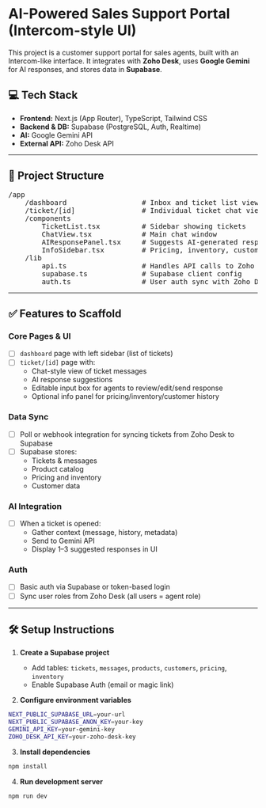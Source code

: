 # AI-Powered Sales Support Portal (Intercom-style UI)

This project is a customer support portal for sales agents, built with an Intercom-like interface. It integrates with **Zoho Desk**, uses **Google Gemini** for AI responses, and stores data in **Supabase**.

## 💻 Tech Stack

- **Frontend:** Next.js (App Router), TypeScript, Tailwind CSS  
- **Backend & DB:** Supabase (PostgreSQL, Auth, Realtime)  
- **AI:** Google Gemini API  
- **External API:** Zoho Desk API  

---

## 📁 Project Structure

<pre>
/app
    /dashboard                  # Inbox and ticket list view
    /ticket/[id]                # Individual ticket chat view
    /components
        TicketList.tsx          # Sidebar showing tickets
        ChatView.tsx            # Main chat window
        AIResponsePanel.tsx     # Suggests AI-generated responses
        InfoSidebar.tsx         # Pricing, inventory, customer info
    /lib
        api.ts                  # Handles API calls to Zoho Desk, Gemini
        supabase.ts             # Supabase client config
        auth.ts                 # User auth sync with Zoho Desk
</pre>

---

## ✅ Features to Scaffold

### Core Pages & UI

- [ ] `dashboard` page with left sidebar (list of tickets)
- [ ] `ticket/[id]` page with:
  - Chat-style view of ticket messages
  - AI response suggestions
  - Editable input box for agents to review/edit/send response
  - Optional info panel for pricing/inventory/customer history

### Data Sync

- [ ] Poll or webhook integration for syncing tickets from Zoho Desk to Supabase
- [ ] Supabase stores:
  - Tickets & messages
  - Product catalog
  - Pricing and inventory
  - Customer data

### AI Integration

- [ ] When a ticket is opened:
  - Gather context (message, history, metadata)
  - Send to Gemini API
  - Display 1–3 suggested responses in UI

### Auth

- [ ] Basic auth via Supabase or token-based login
- [ ] Sync user roles from Zoho Desk (all users = agent role)

---

## 🛠 Setup Instructions

1. **Create a Supabase project**
   - Add tables: `tickets`, `messages`, `products`, `customers`, `pricing`, `inventory`
   - Enable Supabase Auth (email or magic link)

2. **Configure environment variables**

```bash
NEXT_PUBLIC_SUPABASE_URL=your-url
NEXT_PUBLIC_SUPABASE_ANON_KEY=your-key
GEMINI_API_KEY=your-gemini-key
ZOHO_DESK_API_KEY=your-zoho-desk-key
```

3. **Install dependencies**

```bash
npm install
```

4. **Run development server**

```bash
npm run dev
```

